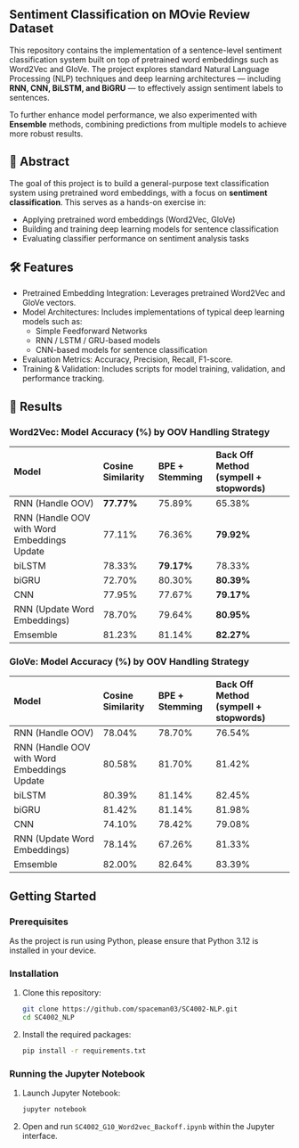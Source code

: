 ## Sentiment Classification on MOvie Review Dataset
This repository contains the implementation of a sentence-level sentiment classification system built on top of pretrained word embeddings such as Word2Vec and GloVe. The project explores standard Natural Language Processing (NLP) techniques and deep learning architectures — including **RNN, CNN, BiLSTM, and BiGRU** — to effectively assign sentiment labels to sentences.

To further enhance model performance, we also experimented with **Ensemble** methods, combining predictions from multiple models to achieve more robust results.

## 📌 Abstract
The goal of this project is to build a general-purpose text classification system using pretrained word embeddings, with a focus on **sentiment classification**. This serves as a hands-on exercise in:
- Applying pretrained word embeddings (Word2Vec, GloVe)
- Building and training deep learning models for sentence classification
- Evaluating classifier performance on sentiment analysis tasks

## 🛠️ Features
- Pretrained Embedding Integration: Leverages pretrained Word2Vec and GloVe vectors.
- Model Architectures: Includes implementations of typical deep learning models such as:
    - Simple Feedforward Networks
    - RNN / LSTM / GRU-based models
    - CNN-based models for sentence classification
- Evaluation Metrics: Accuracy, Precision, Recall, F1-score.
- Training & Validation: Includes scripts for model training, validation, and performance tracking.

## 📑 Results
### Word2Vec: Model Accuracy (%) by OOV Handling Strategy
| Model | Cosine Similarity | BPE + Stemming | Back Off Method (sympell + stopwords) |
|:---|:---|:---| :--- |
RNN (Handle OOV) | **77.77%** | 75.89% | 65.38% |
RNN (Handle OOV with Word Embeddings Update | 77.11% | 76.36% | **79.92%** |
biLSTM | 78.33% | **79.17%** | 78.33% |
biGRU | 72.70% | 80.30% | **80.39%** |
CNN | 77.95% | 77.67% | **79.17%** |
RNN (Update Word Embeddings) | 78.70% | 79.64% | **80.95%** |
Emsemble | 81.23% | 81.14% | **82.27%** |

### GloVe: Model Accuracy (%) by OOV Handling Strategy
| Model | Cosine Similarity | BPE + Stemming | Back Off Method (sympell + stopwords) |
|:---|:---|:---| :--- |
RNN (Handle OOV) | 78.04% | 78.70% | 76.54% |
RNN (Handle OOV with Word Embeddings Update | 80.58% | 81.70% | 81.42% |
biLSTM | 80.39% | 81.14% | 82.45% |
biGRU | 81.42% | 81.14% | 81.98% |
CNN | 74.10% | 78.42% | 79.08% |
RNN (Update Word Embeddings) | 78.14% | 67.26% | 81.33% |
Emsemble | 82.00% | 82.64% | 83.39% |

## Getting Started

### Prerequisites
As the project is run using Python, please ensure that Python 3.12 is installed in your device.

### Installation
1. Clone this repository:
    ```bash
    git clone https://github.com/spaceman03/SC4002-NLP.git
    cd SC4002_NLP
    ```

2. Install the required packages:
    ```bash
    pip install -r requirements.txt
    ```

### Running the Jupyter Notebook
1. Launch Jupyter Notebook:
    ```bash
    jupyter notebook
    ```

2. Open and run `SC4002_G10_Word2vec_Backoff.ipynb` within the Jupyter interface.
